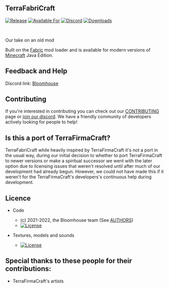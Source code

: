 [//]: # (<img alt="TerraFabriCraft Icon" src="src/main/resources/assets/terrafabricraft/icon.png" width="128">)


## **TerraFabriCraft**

<!-- todo: replace 494721 with your CurseForge project id -->
[![Release](https://img.shields.io/github/v/release/BloomhouseMC/Terrafabricraft?style=for-the-badge&include_prereleases&sort=semver)][releases]
[![Available For](https://img.shields.io/badge/dynamic/json?label=Available%20For&style=for-the-badge&color=34aa2f&query=gameVersionLatestFiles%5B0%5D.gameVersion&url=https%3A%2F%2Faddons-ecs.forgesvc.net%2Fapi%2Fv2%2Faddon%2F494721)][curseforge]
[![Discord](https://img.shields.io/discord/854223782171508799?color=5865f2&label=Feedback%20%26%20Help&style=for-the-badge)][discord]
[![Downloads](https://img.shields.io/badge/dynamic/json?label=Downloads&style=for-the-badge&color=f16436&query=downloadCount&url=https%3A%2F%2Faddons-ecs.forgesvc.net%2Fapi%2Fv2%2Faddon%2F494721)][curseforge:files]
</div>

<br />

Our take on an old mod

Built on the [Fabric](https://fabricmc.net/) mod loader and is available for modern
versions of [Minecraft](ttps://minecraft.net/) Java Edition.

## Feedback and Help
Discord link: [Bloomhouse][discord]

## Contributing
If you're interested in contributing you can check out our [CONTRIBUTING](CONTRIBUTING.md) page or [join our discord][discord]. We have a friendly community of developers actively looking for people to help!

## Is this a port of TerraFirmaCraft?
TerraFabriCraft while heavily inspired by TerraFirmaCraft it's not a port in the usual way, during our initial decision to whether to port TerraFirmaCraft to newer versions or make a spiritual successor we went with the later option due to licensing issues that weren't resolved until after much of our development had already begun. However, we could not have made this if it weren't for the TerraFirmaCraft's developers's continuous help during development.

## Licence

* Code
  - (c) 2021-2022, the Bloomhouse team (See [AUTHORS](AUTHORS))
  - [![License](https://camo.githubusercontent.com/7db4c41fd9c360cd75560fa34cb8c7a8fd4977fe440ec479dd024f3cd1c1e217/68747470733a2f2f696d672e736869656c64732e696f2f62616467652f6c6963656e63652d4d49542d626c7565)](https://opensource.org/licenses/MIT)
  
* Textures, models and sounds
  - [![License](https://camo.githubusercontent.com/695f14e4af145fe4969a2d0057227f58ce554cfa035858456e480b2cc740c9bb/68747470733a2f2f696d672e736869656c64732e696f2f62616467652f4c6963656e73652d43435f42592d2d53415f342e302d626c75652e7376673f7374796c653d666c61742d737175617265)](https://creativecommons.org/licenses/by-sa/4.0/)


## Special thanks to these people for their contributions:

* TerraFirmaCraft's artists

[discord]:  https://discord.gg/hpDv9FQJAS
[curseforge]: https://curseforge.com/minecraft/mc-mods/modid/files
[curseforge:files]: https://curseforge.com/minecraft/mc-mods/modid/files
[releases]: https://github.com/BloomhouseMC/Terrafabricraft/releases
